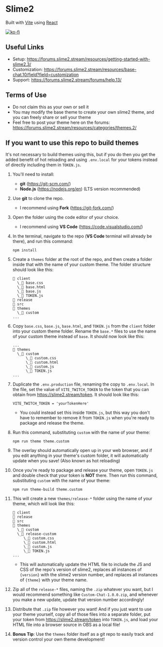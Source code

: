 # Slime2

Built with [Vite](https://vitejs.dev/) using [React](https://react.dev/)

[![ko-fi](https://ko-fi.com/img/githubbutton_sm.svg)](https://ko-fi.com/V7V14PTBF)

## Useful Links

- Setup: https://forums.slime2.stream/resources/getting-started-with-slime2.3/
- Customization: https://forums.slime2.stream/resources/base-chat.10/field?field=customization
- Support: https://forums.slime2.stream/forums/help.13/

## Terms of Use

- Do not claim this as your own or sell it
- You may modify the base theme to create your own slime2 theme, and you can freely share or sell your theme
- Feel free to post your theme here on the forums: https://forums.slime2.stream/resources/categories/themes.2/

## If you want to use this repo to build themes

It's not necessary to build themes using this, but if you do then you get the added benefit of hot reloading and using `.env.local` for your tokens instead of directly including them in `TOKEN.js`.

1. You'll need to install:

   - **git** (https://git-scm.com/)
   - **Node.js** (https://nodejs.org/en) (LTS version recommended)

2. Use **git** to clone the repo.

   - I recommend using **Fork** (https://git-fork.com/)

3. Open the folder using the code editor of your choice.

   - I recommend using **VS Code** (https://code.visualstudio.com/)

4. In the terminal, navigate to the repo (**VS Code** terminal will already be there), and run this command:

   ```
   npm install
   ```

5. Create a `themes` folder at the root of the repo, and then create a folder inside that with the name of your custom theme. The folder structure should look like this:

   ```
   📁 client
     \_📄 base.css
     \_📄 base.html
     \_📄 base.js
     \_📄 TOKEN.js
   📁 release
   📁 src
   📁 themes
     \_📁 custom
   ...
   ```

6. Copy `base.css`, `base.js`, `base.html`, and `TOKEN.js` from the `client` folder into your custom theme folder. Rename the `base.*` files to use the name of your custom theme instead of `base`. It should now look like this:

   ```
   ...
   📁 themes
     \_📁 custom
         \_📄 custom.css
         \_📄 custom.html
         \_📄 custom.js
         \_📄 TOKEN.js
   ...
   ```

7. Duplicate the `.env.production` file, renaming the copy to `.env.local`. In the file, set the value of `VITE_TWITCH_TOKEN` to the token that you can obtain from https://slime2.stream/token. It should look like this:

   ```shell
   VITE_TWITCH_TOKEN = 'yourTokenHere'
   ```

   - You could instead set this inside `TOKEN.js`, but this way you don't have to remember to remove it from `TOKEN.js` when you're ready to package and release the theme.

8. Run this command, substituting `custom` with the name of your theme:

   ```
   npm run theme theme.custom
   ```

9. The overlay should automatically open up in your web browser, and if you edit anything in your theme's custom folder, it will automatically update when you save! (Also known as hot reloading)

10. Once you're ready to package and release your theme, open `TOKEN.js` and double check that your token is **NOT** there. Then run this command, substituting `custom` with the name of your theme:

    ```
    npm run theme-build theme.custom
    ```

11. This will create a new `themes/release-*` folder using the name of your theme, which will look like this:

    ```
    📁 client
    📁 release
    📁 src
    📁 themes
      \_📁 custom
      \_📁 release-custom
         \_📄 custom.css
         \_📄 custom.html
         \_📄 custom.js
         \_📄 TOKEN.js
    ...
    ```

    - This will automatically update the HTML file to include the JS and CSS of the repo's version of slime2, replaces all instances of `{version}` with the slime2 version number, and replaces all instances of `{theme}` with your theme name.

12. Zip all of the `release-*` files, naming the `.zip` whatever you want, but I would recommend something like `Custom-Chat-1.0.0.zip`, and whenever you make a new update, update that version number accordingly!

13. Distribute that `.zip` file however you want! And if you just want to use your theme yourself, copy all of those files into a separate folder, put your token from https://slime2.stream/token into `TOKEN.js`, and load your HTML file into a browser source in OBS as a local file!

14. **Bonus Tip**: Use the `themes` folder itself as a git repo to easily track and version control your own theme development!
